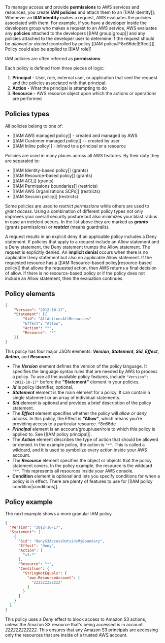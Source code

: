 To manage access and provide **permissions** to AWS services and resources, you create **IAM policies** and attach them to an [[IAM identity]]. Whenever an **IAM identity** makes a request, AWS evaluates the policies associated with them. For example, if you have a developer inside the developers group who makes a request to an AWS service, AWS evaluates any **policies** attached to the developers [[IAM group|group]] and any policies attached to the developer user to determine if the request should be *allowed or denied* (controlled by policy [[IAM policy#^8c66de|Effect]]). Policy could also be applied to [[IAM role]]

IAM policies are often referred as **permissions**.

Each policy is defined from three pieces of logic:

1. **Principal** - User, role, external user, or application that sent the request and the policies associated with that principal.
2. **Action** - What the principal is attempting to do
3. **Resource** - AWS resource object upon which the actions or operations are performed

## Policies types

All policies belong to one of:

- [[IAM AWS managed policy]] - created and managed by AWS
- [[IAM Customer managed policy]] -- created by user
- [[IAM Inline policy]] - inlined to a principal or a resource

Policies are used in many places across all AWS features. By their duty they are separated to:

- [[IAM Identity-based policy]] (grants)
- [[IAM Resource-based policy]] (grants)
- [[IAM ACL]] (grants)
- [[IAM Permissions boundaries]] (restricts)
- [[IAM AWS Organizations SCPs]] (restricts)
- [[IAM Session policy]] (restricts)

Some policies are used to *restrict permissions* while others are used to *grant access*. Using a combination of different policy types not only improves your overall security posture but also minimizes your blast radius in case an incident occurs. In the list above they are marked as ***grants***
(grants permissions) or ***restrict*** (means guardrails).

A request results in an explicit deny if an applicable policy includes a Deny statement. If policies that apply to a request include an Allow statement and a Deny statement, the Deny statement trumps the Allow statement. The request is explicitly denied. An **implicit denial** occurs when there is no applicable Deny statement but also no applicable Allow statement. If the requested resource has a [[IAM Resource-based policy|resource-based policy]] that allows the requested action, then AWS returns a final decision of allow. If there is no resource-based policy or if the policy does not include an Allow statement, then the evaluation continues.

## Policy elements

```json
{
	"Version": "2012-10-17",
	"Statement": [{
		"Sid": "AllActionsAllResources"
		"Effect": "Allow",
		"Action": "*",
        "Resource": "*"
    }]
}
```

This policy has four major JSON elements: _**Version**_, _**Statement**_, _**Sid**_,  _**Effect**_, _**Action**_, and _**Resource**_.

- The _**Version**_ element defines the version of the policy language. It specifies the language syntax rules that are needed by AWS to process a policy. To use all the available policy features, include `"Version": "2012-10-17"` before the **"Statement"** element in your policies.
- ***Id*** is policy identifier, optional.
- ***Statement*** element is the main element for a policy. It can contain a single statement or an array of individual statements.
- ***Sid*** element is optional and provides a brief description of the policy statement.
- The _**Effect**_ element specifies whether the policy will *allow or deny access*. In this policy, the Effect is **"Allow"**, which means you’re providing access to a particular resource. ^8c66de
- ***Principal*** element is an account/group/user/role to which this policy is applied to. See [[IAM policy principal]].
- The _**Action**_ element describes the type of action that should be allowed or denied. In the example policy, the action is `"*"`. This is called a wildcard, and it is used to symbolize every action inside your AWS account.
- The _**Resource**_ element specifies the object or objects that the policy statement covers. In the policy example, the resource is the wildcard `"*"`. This represents all resources inside your AWS console.
- **Condition** element is optional and lets you specify conditions for when a policy is in effect. There are plenty of features to use for [[IAM policy condition|conditions]].

## Policy example

The next example shows a more granular IAM policy.

```json
{
  "Version": "2012-10-17",
  "Statement": [
    {
      "Sid": "DenyS3AccessOutsideMyBoundary",
      "Effect": "Deny",
      "Action": [
        "s3:*"
      ],
      "Resource": "*",
      "Condition": {
        "StringNotEquals": {
          "aws:ResourceAccount": [
            "222222222222"
          ]
        }
      }
    }
  ]
}
```

This policy uses a _Deny_ effect to block access to Amazon S3 actions, unless the Amazon S3 resource that's being accessed is in account _222222222222_. This ensures that any Amazon S3 principals are accessing only the resources that are inside of a trusted AWS account.

